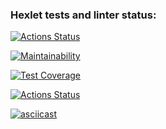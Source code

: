 ### Hexlet tests and linter status:
[![Actions Status](https://github.com/EvgeniyPy/python-project-50/workflows/hexlet-check/badge.svg)](https://github.com/EvgeniyPy/python-project-50/actions)

[![Maintainability](https://api.codeclimate.com/v1/badges/a057b2b847e97a9e27a9/maintainability)](https://codeclimate.com/github/EvgeniyPy/python-project-50/maintainability)


[![Test Coverage](https://api.codeclimate.com/v1/badges/a057b2b847e97a9e27a9/test_coverage)](https://codeclimate.com/github/EvgeniyPy/python-project-50/test_coverage)

[![Actions Status](https://github.com/EvgeniyPy/python-project-50/workflows/hexlet-check/badge.svg)](https://github.com/EvgeniyPy/python-project-50/actions)



[![asciicast](https://asciinema.org/a/C35EwmO2RzgCN9KdV0C65Qxwb.svg)](https://asciinema.org/a/C35EwmO2RzgCN9KdV0C65Qxwb)